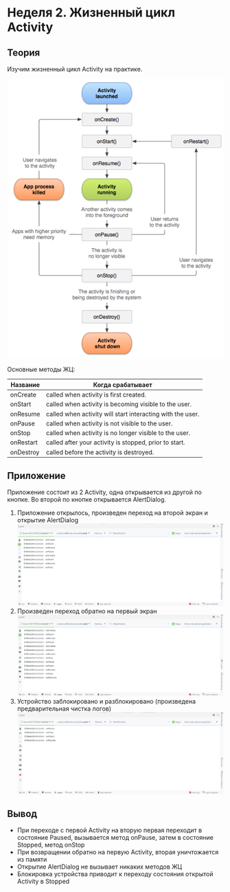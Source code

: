 # Неделя 2. Жизненный цикл Activity
## Теория
Изучим жизненный цикл Activity на практике.

![](activity_img/activity_lifecycle.png)

Основные методы ЖЦ:

Название | Когда срабатывает
--- | ---
onCreate |	called when activity is first created.
onStart	| called when activity is becoming visible to the user.
onResume | called when activity will start interacting with the user.
onPause	| called when activity is not visible to the user.
onStop | called when activity is no longer visible to the user.
onRestart | called after your activity is stopped, prior to start.
onDestroy	| called before the activity is destroyed.


## Приложение

Приложение состоит из 2 Activity, одна открывается из другой по кнопке. Во второй по кнопке открывается AlertDialog.

1. Приложение открылось, произведен переход на второй экран и открытие AlertDialog
![](activity_img/activity_alert.png)
2. Произведен переход обратно на первый экран
![](activity_img/activity_back.png)
3. Устройство заблокировано и разблокировано (произведена предварительная чистка логов)
![](activity_img/activity_block.png)

## Вывод

+ При переходе с первой Activity на вторую первая переходит в состояние Paused, вызывается метод onPause, затем в состояние Stopped, метод onStop
+ При возвращении обратно на первую Activity, вторая уничтожается из памяти
+ Открытие AlertDialog не вызывает никаких методов ЖЦ
+ Блокировка устройства приводит к переходу состояния открытой Activity в Stopped
